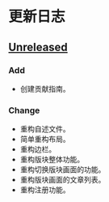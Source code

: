 # 更新日志

## [Unreleased]

### Add

- 创建贡献指南。

### Change

- 重构自述文件。
- 简单重构布局。
- 重构边栏。
- 重构版块整体功能。
- 重构切换版块画面的功能。
- 重构版块画面的文章列表。
- 重构注册功能。

[Unreleased]: https://github.com/NSDN/nya-client/compare/v1.0.0...HEAD
[1.0.0]: https://github.com/NSDN/nya-client/release/tag/v1.0.0
